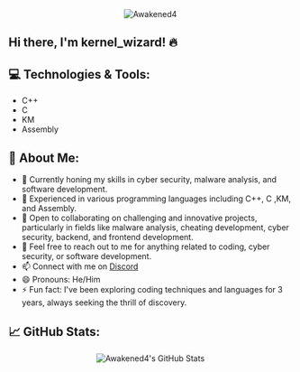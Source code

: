 <!-- ASCII Art Banner -->
<div align="center">
  <img src="https://img.shields.io/badge/Awakened4-red?style=for-the-badge" alt="Awakened4">
</div>

<!-- Introduction -->
## Hi there, I'm kernel_wizard! 🔥

<!-- Technologies -->
## 💻 Technologies & Tools:

- C++
- C
- KM
- Assembly

<!-- About Me -->
## 🚀 About Me:

- 🔭 Currently honing my skills in cyber security, malware analysis, and software development.
- 🌱 Experienced in various programming languages including C++, C ,KM, and Assembly.
- 👯 Open to collaborating on challenging and innovative projects, particularly in fields like malware analysis, cheating development, cyber security, backend, and frontend development.
- 💬 Feel free to reach out to me for anything related to coding, cyber security, or software development.
- 📫 Connect with me on [Discord](https://discordapp.com/users/933121434191028287)
- 😄 Pronouns: He/Him
- ⚡ Fun fact: I've been exploring coding techniques and languages for 3 years, always seeking the thrill of discovery.


<!-- GitHub Stats -->
## 📈 GitHub Stats:

<div align="center">
  <img src="https://github-readme-stats.vercel.app/api?username=Awakened4&show_icons=true&theme=dark" alt="Awakened4's GitHub Stats">
</div>
